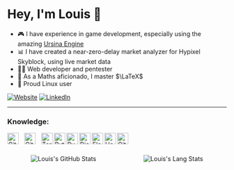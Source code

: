 # Hey, I'm Louis 👋 

- 🎮 I have experience in game development, especially using the amazing [Ursina Engine](https://www.ursinaengine.org/)
- 📊 I have created a near-zero-delay market analyzer for Hypixel Skyblock, using live market data
- 🕵️‍♂️ Web developer and pentester
- 🔢 As a Maths aficionado, I master $\LaTeX$
- 🐧 Proud Linux user

[![Website](https://img.shields.io/badge/WEBSITE-WEBSITE?style=for-the-badge&color=%23ff7000)](https://diamondsbattle.tech)
[![LinkedIn](https://img.shields.io/badge/linkedin-%230077B5.svg?style=for-the-badge&logo=linkedin&logoColor=white)](https://www.linkedin.com/in/louis-j-16b6492b9)
&nbsp;&nbsp;

---
### Knowledge:

[<img align="left" alt="GitHub" width="26px" src="https://user-images.githubusercontent.com/3369400/139447912-e0f43f33-6d9f-45f8-be46-2df5bbc91289.png" style="padding-right:10px;"/>](https://github.com/DiamondsBattle#gh-dark-mode-only)
[<img align="left" alt="GitHub" width="26px" src="https://user-images.githubusercontent.com/3369400/139448065-39a229ba-4b06-434b-bc67-616e2ed80c8f.png" style="padding-right:10px;" />](https://github.com/DiamondsBattle#gh-light-mode-only)
[<img align="left" alt="Terminal" width="26px" src="https://img.icons8.com/?size=100&id=6RHskkZGRABM&format=png&color=000000"/>](https://www.sublimetext.com/)
[<img align="left" alt="Python" width="26px" src="https://img.icons8.com/?size=100&id=13441&format=png&color=000000"/>](https://www.python.org/)
[<img align="left" alt="PyCharm" width="26px" src="https://img.icons8.com/?size=100&id=vinpBD5oA3b4&format=png&color=000000"/>](https://www.jetbrains.com/pycharm/)
[<img align="left" alt="Django" width="26px" src="https://img.icons8.com/?size=100&id=baihjTL3IBX9&format=png&color=000000"/>](https://www.djangoproject.com/)
[<img align="left" alt="Flask" width="26px" src="https://github.com/pallets/flask/blob/main/docs/_static/shortcut-icon.png"/>](https://github.com/pallets/flask)
[<img align="left" alt="Heroku" width="26px" src="https://img.icons8.com/?size=100&id=31085&format=png&color=000000"/>](https://www.heroku.com/)
[<img align="left" alt="Git" width="26px" src="https://img.icons8.com/?size=100&id=20906&format=png&color=000000"/>](https://git-scm.com/)


<br />
<br />
<br />
<div style="width: 100%; display: flex; justify-content: space-around;">
  <img alt="Louis's GitHub Stats" src="https://github-readme-stats-mu-amber-93.vercel.app/api?username=DiamondsBattle&show_icons=true&hide_border=false&title_color=ff652f&icon_color=FFE400&bg_color=09131B&text_color=ffffff&border_color=0c1a25" />
  <img alt="Louis's Lang Stats" src="https://github-readme-stats-mu-amber-93.vercel.app/api/top-langs/?username=diamondsbattle&layout=donut&title_color=ff652f&icon_color=FFE400&bg_color=09131B&text_color=ffffff&border_color=0c1a25" />
</div>
